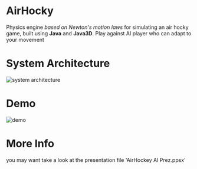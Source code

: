 # AirHocky

Physics engine _based on Newton's motion laws_ for simulating an air hocky game, built using __Java__ and __Java3D__.
Play against AI player who can adapt to your movement



# System Architecture

![system architecture](https://raw.githubusercontent.com/bhlshrf/AirHocky/master/sysArc.jpg)



# Demo

![demo](https://raw.githubusercontent.com/bhlshrf/AirHocky/master/demo.gif)



# More Info

 you may want take a look at the presentation file 'AirHockey AI Prez.ppsx'



 
